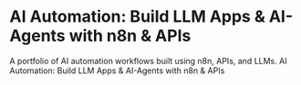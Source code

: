 # AI Automation: Build LLM Apps & AI-Agents with n8n & APIs
A portfolio of AI automation workflows built using n8n, APIs, and LLMs.
AI Automation: Build LLM Apps & AI-Agents with n8n & APIs

